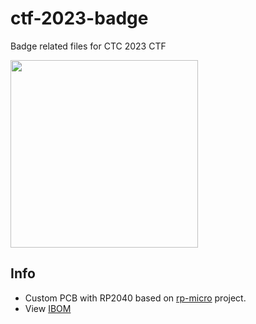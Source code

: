 # ctf-2023-badge
Badge related files for CTC 2023 CTF

<img src="https://github.com/challengethecyber/ctf-2023-badge/assets/2326945/e219993a-b2ac-445a-a6a6-81d01960e66d" width="300px">

## Info

- Custom PCB with RP2040 based on [rp-micro](https://github.com/siderakb/rp-micro) project.
- View [IBOM](https://challengethecyber.github.io/ctf-2023-assets/ducky/ibom.html)
